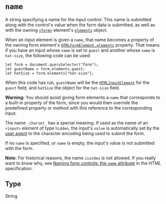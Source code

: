 # `name`

A string specifying a name for the input control. This name is submitted along with the control's value when the form data is submitted, as well as with the owning [`<form>`](/en-US/docs/Web/HTML/Element/form) element's [`elements`](/en-US/docs/Web/API/HTMLFormElement/elements) object.

When an input element is given a `name`, that name becomes a property of the owning form element's [`HTMLFormElement.elements`](/en-US/docs/Web/API/HTMLFormElement/elements) property. That means if you have an input whose `name` is set to `guest` and another whose `name` is `hat-size`, the following code can be used:

    let form = document.querySelector("form");
    let guestName = form.elements.guest;
    let hatSize = form.elements["hat-size"];

When this code has run, `guestName` will be the [`HTMLInputElement`](/en-US/docs/Web/API/HTMLInputElement) for the `guest` field, and `hatSize` the object for the `hat-size` field.

**Warning:** You should avoid giving form elements a `name` that corresponds to a built-in property of the form, since you would then override the predefined property or method with this reference to the corresponding input.

The name `_charset_` has a special meaning. If used as the name of an `<input>` element of type `hidden`, the input's `value` is automatically set by the [user agent](/en-US/docs/Glossary/user_agent) to the character encoding being used to submit the form.

If no `name` is specified, or `name` is empty, the input's value is not submitted with the form.

**Note:** For historical reasons, the name `isindex` is not allowed. If you really want to know why, see [Naming form controls: the `name` attribute](https://html.spec.whatwg.org/multipage/form-control-infrastructure.html#attr-fe-name) in the HTML specification.

## Type

String
